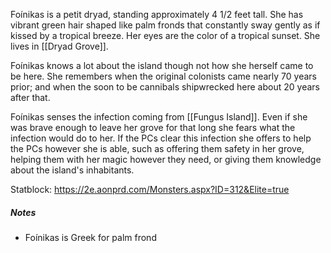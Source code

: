 Foínikas is a petit dryad, standing approximately 4 1/2 feet tall. She has vibrant green hair shaped like palm fronds that constantly sway gently as if kissed by a tropical breeze. Her eyes are the color of a tropical sunset. She lives in [[Dryad Grove]].

Foínikas knows a lot about the island though not how she herself came to be here. She remembers when the original colonists came nearly 70 years prior; and when the soon to be cannibals shipwrecked here about 20 years after that. 

Foínikas senses the infection coming from [[Fungus Island]]. Even if she was brave enough to leave her grove for that long she fears what the infection would do to her. If the PCs clear this infection she offers to help the PCs however she is able, such as offering them safety in her grove, helping them with her magic however they need, or giving them knowledge about the island's inhabitants.


Statblock: https://2e.aonprd.com/Monsters.aspx?ID=312&Elite=true






##### Notes
- Foínikas is Greek for palm frond